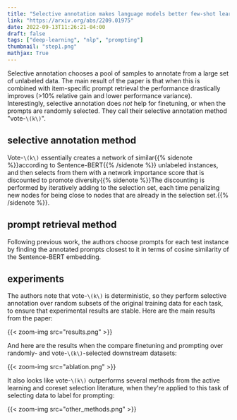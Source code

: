 ```yaml
---
title: "Selective annotation makes language models better few-shot learners"
link: "https://arxiv.org/abs/2209.01975"
date: 2022-09-13T11:26:21-04:00
draft: false
tags: ["deep-learning", "nlp", "prompting"]
thumbnail: "step1.png"
mathjax: True
---
```


Selective annotation chooses a pool of samples to annotate from a large set of unlabeled data. The main result of the paper is that when this is combined with item-specific prompt retrieval the performance drastically improves (>10% relative gain and lower performance variance). Interestingly, selective annotation does *not* help for finetuning, or when the prompts are randomly selected. They call their selective annotation method "vote-`\(k\)`".

## selective annotation method

Vote-`\(k\)` essentially creates a network of similar{{% sidenote %}}according to Sentence-BERT{{% /sidenote %}} unlabeled instances, and then selects from them with a network importance score that is discounted to promote diversity{{% sidenote %}}The discounting is performed by iteratively adding to the selection set, each time penalizing new nodes for being close to nodes that are already in the selection set.{{% /sidenote %}}.

## prompt retrieval method

Following previous work, the authors choose prompts for each test instance by finding the annotated prompts closest to it in terms of cosine similarity of the Sentence-BERT embedding.

## experiments

The authors note that vote-`\(k\)` is deterministic, so they perform selective annotation over random subsets of the original training data for each task, to ensure that experimental results are stable. Here are the main results from the paper:

{{< zoom-img src="results.png" >}}

And here are the results when the compare finetuning and prompting over randomly- and vote-`\(k\)`-selected downstream datasets:

{{< zoom-img src="ablation.png" >}}

It also looks like vote-`\(k\)` outperforms several methods from the active learning and coreset selection literature, when they're applied to this task of selecting data to label for prompting:

{{< zoom-img src="other_methods.png" >}}
